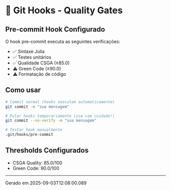 # 🔧 Git Hooks - Quality Gates

## Pre-commit Hook Configurado

O hook pre-commit executa as seguintes verificações:
- ✅ Sintaxe Julia
- ✅ Testes unitários
- ✅ Qualidade CSGA (≥85.0)
- ⚠️  Green Code (≥90.0)
- ⚠️  Formatação de código

## Como usar

```bash
# Commit normal (hooks executam automaticamente)
git commit -m "sua mensagem"

# Pular hooks temporariamente (use com cuidado!)
git commit --no-verify -m "sua mensagem"

# Testar hook manualmente
.git/hooks/pre-commit
```

## Thresholds Configurados
- CSGA Quality: 85.0/100
- Green Code: 90.0/100

---
Gerado em 2025-09-03T12:08:00.089
